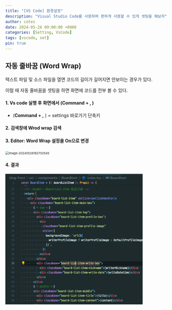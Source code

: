 ```yaml
---
title: "[VS Code] 환경설정"
description: "Visual Studio Code를 사용하며 편하게 사용할 수 있게 셋팅을 해보자"
author: cotes
date: 2024-05-26 09:00:00 +0900
categories: [Setting, VsCode]
tags: [vscode, set]
pin: true
---
```



## 자동 줄바꿈 (Word Wrap)

텍스트  파일 및 소스 파일을 열면 코드의 길이가 길어지면 안보이는 경우가 있다.

이럴 때 자동 줄바꿈을 셋팅을 하면 화면에 코드를 전부 볼 수 있다.

 

####  1. Vs code 실행 후 화면에서 (Command + ,  )

- (**Command + ,** ) =  settings 바로가기 단축키 

#### 2. 검색창에 Wrod wrap 검색 

#### 3.  Editor: Word Wrap 설정을 On으로 변경

<img src="../images/2024-05-26-Vscode 자동줄바꿈/image-20240526182703545.png" alt="image-20240526182703545" style="zoom: 67%;" />

#### 4. 결과 

<img src="../images/2024-05-26-vscode-settings/result.gif" alt="result" style="float: left; margin-right: 10px; zoom:67%;" />
